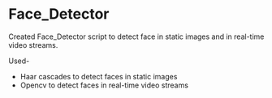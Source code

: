# Face_Detector
Created Face_Detector script to detect face in static images and in real-time video streams.

Used-
 *  Haar cascades to detect faces in static images
 *  Opencv to detect faces in real-time video streams
